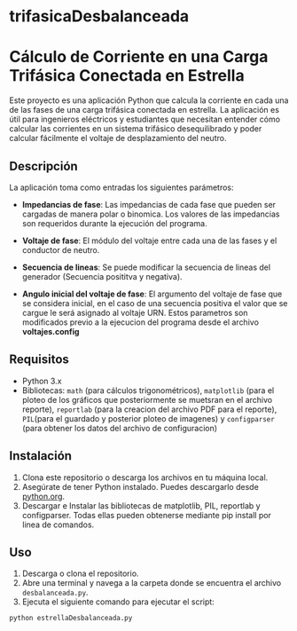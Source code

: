 # trifasicaDesbalanceada

# Cálculo de Corriente en una Carga Trifásica Conectada en Estrella

Este proyecto es una aplicación Python que calcula la corriente en cada una de las fases de una carga trifásica conectada en estrella. La aplicación es útil para ingenieros eléctricos y estudiantes que necesitan entender cómo calcular las corrientes en un sistema trifásico desequilibrado y poder calcular fácilmente el voltaje de desplazamiento del neutro.

## Descripción

La aplicación toma como entradas los siguientes parámetros:
- **Impedancias de fase**: Las impedancias de cada fase que pueden ser cargadas de manera polar o binomica.
Los valores de las impedancias son requeridos durante la ejecución del programa.


- **Voltaje de fase**: El módulo del voltaje entre cada una de las fases y el conductor de neutro.
- **Secuencia de lineas**: Se puede modificar la secuencia de lineas del generador (Secuencia posititva y negativa).
- **Angulo inicial del voltaje de fase**: El argumento del voltaje de fase que se considera inicial, en el caso de una secuencia positiva el valor que se cargue le será asignado al voltaje URN.
Estos parametros son modificados previo a la ejecucion del programa desde el archivo **voltajes.config**

## Requisitos

- Python 3.x
- Bibliotecas: `math` (para cálculos trigonométricos), `matplotlib` (para el ploteo de los gráficos que posteriormente se muetsran en el archivo reporte), `reportlab` (para la creacion del archivo PDF para el reporte), `PIL`(para el guardado y posterior ploteo de imagenes) y `configparser` (para obtener los datos del archivo de configuracion)


## Instalación

1. Clona este repositorio o descarga los archivos en tu máquina local.
2. Asegúrate de tener Python instalado. Puedes descargarlo desde [python.org](https://www.python.org/downloads/).
3. Descargar e Instalar las bibliotecas de matplotlib, PIL, reportlab y configparser. Todas ellas pueden obtenerse mediante pip install por linea de comandos.

## Uso

1. Descarga o clona el repositorio.
2. Abre una terminal y navega a la carpeta donde se encuentra el archivo `desbalanceada.py`.
3. Ejecuta el siguiente comando para ejecutar el script:

```bash
python estrellaDesbalanceada.py
